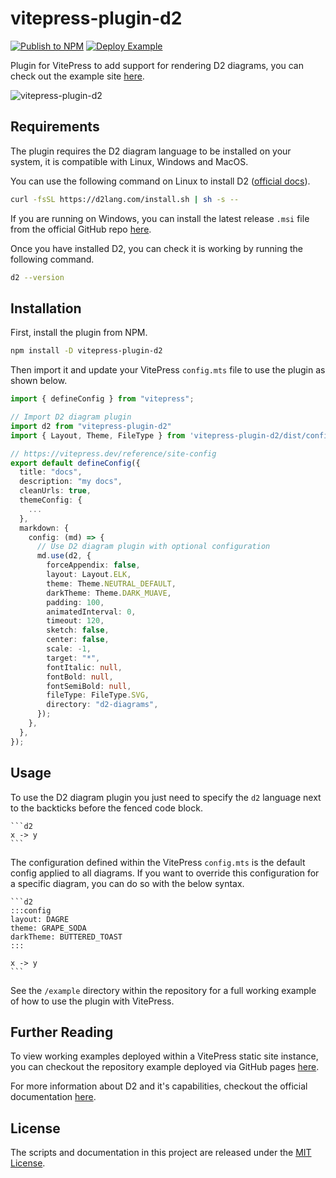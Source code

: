 # vitepress-plugin-d2

[![Publish to NPM](https://github.com/BadgerHobbs/vitepress-plugin-d2/actions/workflows/publish.yml/badge.svg)](https://github.com/BadgerHobbs/vitepress-plugin-d2/actions/workflows/publish.yml) [![Deploy Example](https://github.com/BadgerHobbs/vitepress-plugin-d2/actions/workflows/deploy-example.yml/badge.svg)](https://github.com/BadgerHobbs/vitepress-plugin-d2/actions/workflows/deploy-example.yml)

Plugin for VitePress to add support for rendering D2 diagrams, you can check out the example site [here](https://badgerhobbs.github.io/vitepress-plugin-d2/).

![vitepress-plugin-d2](https://github.com/BadgerHobbs/vitepress-plugin-d2/assets/23462440/e681d6d7-b084-4b71-be22-a792029377db)

## Requirements

The plugin requires the D2 diagram language to be installed on your system, it is compatible with Linux, Windows and MacOS.

You can use the following command on Linux to install D2 ([official docs](https://d2lang.com/tour/install)).

```bash
curl -fsSL https://d2lang.com/install.sh | sh -s --
```

If you are running on Windows, you can install the latest release `.msi` file from the official GitHub repo [here](https://github.com/terrastruct/d2/releases/).

Once you have installed D2, you can check it is working by running the following command.

```bash
d2 --version
```

## Installation

First, install the plugin from NPM.
```bash
npm install -D vitepress-plugin-d2
```

Then import it and update your VitePress `config.mts` file to use the plugin as shown below.

```ts
import { defineConfig } from "vitepress";

// Import D2 diagram plugin
import d2 from "vitepress-plugin-d2"
import { Layout, Theme, FileType } from 'vitepress-plugin-d2/dist/config';

// https://vitepress.dev/reference/site-config
export default defineConfig({
  title: "docs",
  description: "my docs",
  cleanUrls: true,
  themeConfig: {
    ...
  },
  markdown: {
    config: (md) => {
      // Use D2 diagram plugin with optional configuration
      md.use(d2, {
        forceAppendix: false,
        layout: Layout.ELK,
        theme: Theme.NEUTRAL_DEFAULT,
        darkTheme: Theme.DARK_MUAVE,
        padding: 100,
        animatedInterval: 0,
        timeout: 120,
        sketch: false,
        center: false,
        scale: -1,
        target: "*",
        fontItalic: null,
        fontBold: null,
        fontSemiBold: null,
        fileType: FileType.SVG,
        directory: "d2-diagrams",
      });
    },
  },
});
```

## Usage

To use the D2 diagram plugin you just need to specify the `d2` language next to the backticks before the fenced code block.

````
```d2
x -> y
```
````

The configuration defined within the VitePress `config.mts` is the default config applied to all diagrams. If you want to override this configuration for a specific diagram, you can do so with the below syntax.

````
```d2
:::config
layout: DAGRE
theme: GRAPE_SODA
darkTheme: BUTTERED_TOAST
:::

x -> y
```
````

See the `/example` directory within the repository for a full working example of how to use the plugin with VitePress.

## Further Reading

To view working examples deployed within a VitePress static site instance, you can checkout the repository example deployed via GitHub pages [here](https://badgerhobbs.github.io/vitepress-plugin-d2/).

For more information about D2 and it's capabilities, checkout the official documentation [here](https://d2lang.com/tour/intro/).

## License

The scripts and documentation in this project are released under the [MIT License](LICENSE).
